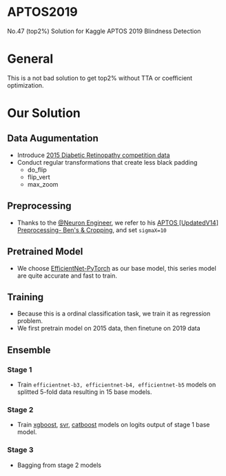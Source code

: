 # APTOS2019
No.47 (top2%) Solution for Kaggle APTOS 2019 Blindness Detection

# General
This is a not bad solution to get top2% without TTA or coefficient optimization.

# Our Solution
## Data Augumentation
-  Introduce [2015 Diabetic Retinopathy competition data](https://www.kaggle.com/tanlikesmath/diabetic-retinopathy-resized)
- Conduct regular transformations that create less black padding
  - do_flip
  - flip_vert
  - max_zoom
## Preprocessing
- Thanks to the [@Neuron Engineer](https://www.kaggle.com/ratthachat), we refer to his [APTOS [UpdatedV14] Preprocessing- Ben's & Cropping](https://www.kaggle.com/ratthachat/aptos-updatedv14-preprocessing-ben-s-cropping), and set `sigmaX=10`
## Pretrained Model
- We choose [EfficientNet-PyTorch](https://github.com/lukemelas/EfficientNet-PyTorch) as our base model, this series model are quite accurate and fast to train.
## Training
- Because this is a ordinal classification task, we train it as regression problem.
- We first pretrain model on 2015 data, then finetune on 2019 data
## Ensemble
### Stage 1
- Train `efficientnet-b3, efficientnet-b4, efficientnet-b5` models on splitted 5-fold data resulting in 15 base models.
### Stage 2
- Train [xgboost](https://github.com/dmlc/xgboost), [svr](https://scikit-learn.org/stable/modules/generated/sklearn.svm.SVR.html), [catboost](https://github.com/catboost/catboost) models on logits output of stage 1 base model.
### Stage 3
- Bagging from stage 2 models
